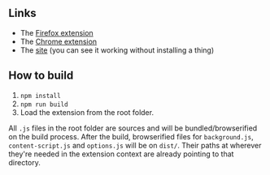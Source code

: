 
Links
-----

  * The [Firefox extension](https://addons.mozilla.org/firefox/addon/lesspass-remotestorage/)
  * The [Chrome extension](https://chrome.google.com/webstore/detail/lesspass-remotestorage/aogdpopejodechblppdkpiimchbmdcmc)
  * The [site](https://lesspass.alhur.es/) (you can see it working without installing a thing)


How to build
------------

  1. `npm install`
  2. `npm run build`
  3. Load the extension from the root folder.

All `.js` files in the root folder are sources and will be bundled/browserified on the build process. After the build, browserified files for `background.js`, `content-script.js` and `options.js` will be on `dist/`. Their paths at wherever they're needed in the extension context are already pointing to that directory.
